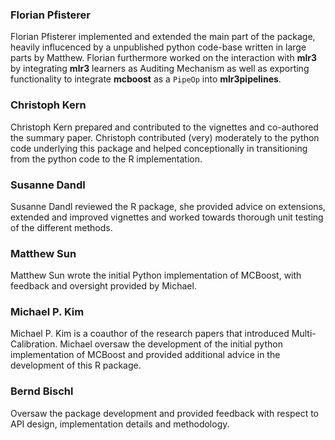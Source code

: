 ### Florian Pfisterer

Florian Pfisterer implemented and extended the main part of the package, heavily influcenced by
a unpublished python code-base written in large parts by Matthew. Florian furthermore worked on the interaction with
**mlr3** by integrating **mlr3** learners as Auditing Mechanism as well as exporting functionality to integrate
**mcboost** as a `PipeOp` into **mlr3pipelines**.

### Christoph Kern

Christoph Kern prepared and contributed to the vignettes and co-authored the summary paper. Christoph contributed (very) moderately to the python code underlying this package and helped conceptionally in transitioning from the python code to the R implementation.

### Susanne Dandl

Susanne Dandl reviewed the R package, she provided advice on extensions, extended and improved vignettes
and worked towards thorough unit testing of the different methods.

### Matthew Sun

Matthew Sun wrote the initial Python implementation of MCBoost, with feedback and oversight provided by Michael.

### Michael P. Kim

Michael P. Kim is a coauthor of the research papers that introduced Multi-Calibration.
Michael oversaw the development of the initial python implementation of MCBoost
and provided additional advice in the development of this R package.

### Bernd Bischl

Oversaw the package development and provided feedback with respect to API design, implementation details and methodology.
